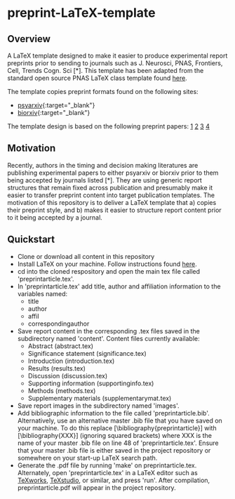 # preprint-LaTeX-template

## Overview
A LaTeX template designed to make it easier to produce experimental report preprints prior to sending to journals such as J. Neurosci, PNAS, Frontiers, Cell, Trends Cogn. Sci [*]. 
This template has been adapted from the standard open source PNAS LaTeX class template found [here](http://www.pnas.org/page/authors/latex).

The template copies preprint formats found on the following sites:
* [psyarxiv](https://psyarxiv.com){:target="_blank"}
* [biorxiv](https://www.biorxiv.org){:target="_blank"}

The template design is based on the following preprint papers:
[1](https://www.biorxiv.org/content/early/2018/01/12/247460)
[2](https://www.biorxiv.org/content/early/2018/02/19/268045)
[3](https://www.biorxiv.org/content/early/2017/12/15/234070)
[4](https://psyarxiv.com/svf6c/)

## Motivation
Recently, authors in the timing and decision making literatures are publishing experimental papers to either psyarxiv or biorxiv prior to them being accepted by journals listed [*].
They are using generic report structures that remain fixed across publication and presumably make it easier to transfer preprint content into target publication templates.
The motivation of this repository is to deliver a LaTeX template that 
a) copies their preprint style, and
b) makes it easier to structure report content prior to it being accepted by a journal.

## Quickstart
* Clone or download all content in this repository
* Install LaTeX on your machine. Follow instructions found [here](https://www.latex-project.org/get/).
* cd into the cloned respository and open the main tex file called 'preprintarticle.tex'. 
* In 'preprintarticle.tex' add title, author and affiliation information to the variables named:
  * title
  * author
  * affil
  * correspondingauthor
* Save report content in the corresponding .tex files saved in the subdirectory named 'content'. Content files currently available:
  * Abstract (abstract.tex)
  * Significance statement (significance.tex)
  * Introduction (introduction.tex)
  * Results (results.tex)
  * Discussion (discussion.tex)
  * Supporting information (supportinginfo.tex)
  * Methods (methods.tex)
  * Supplementary materials (supplementarymat.tex)
* Save report images in the subdirectory named 'images'.
* Add bibliographic information to the file called 'preprintarticle.bib'. 
Alternatively, use an alternative master .bib file that you have saved on your machine.
To do this replace [\bibliography{preprintarticle}] with [\bibliography{XXX}] (ignoring squared brackets) where XXX is the name of your master .bib file on line 48 of 'preprintarticle.tex'.
Ensure that your master .bib file is either saved in the project repository or somewhere on your start-up LaTeX search path.
* Generate the .pdf file by running 'make' on preprintarticle.tex. Alternately, open 'preprintarticle.tex' in a LaTeX editor such as [TeXworks](http://www.tug.org/texworks/), [TeXstudio](https://www.texstudio.org/), or similar, and press 'run'. 
After compilation, preprintarticle.pdf will appear in the project repository. 